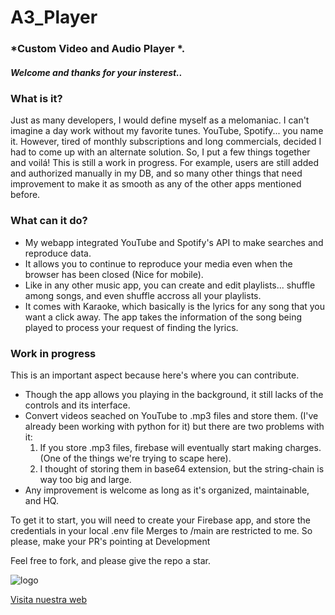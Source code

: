 # A3_Player
### *Custom Video and Audio Player *.

##### Welcome and thanks for your insterest..

### What is it?

Just as many developers, I would define myself as a melomaniac. I can't imagine a day work without my favorite tunes. YouTube, Spotify... you name it. However, tired of monthly subscriptions and long commercials, decided I had to come up with
an alternate solution. So, I put a few things together and voilá!
This is still a work in progress. For example, users are still added and authorized manually in my DB, and so many other things that need improvement to make it as smooth as any of the other apps mentioned before.

### What can it do?

- My webapp integrated YouTube and Spotify's API to make searches and reproduce data. 
- It allows you to continue to reproduce your media even when the browser has been closed (Nice for mobile). 
- Like in any other music app, you can create and edit playlists... shuffle among songs, and even shuffle accross all your playlists.
- It comes with Karaoke, which basically is the lyrics for any song that you want a click away. The app takes the information of the song being played to process your request of finding the lyrics.

### Work in progress

This is an important aspect because here's where you can contribute.

- Though the app allows you playing in the background, it still lacks of the controls and its interface.
- Convert videos seached on YouTube to .mp3 files and store them. (I've already been working with python for it) but there are two problems with it:
  1. If you store .mp3 files, firebase will eventually start making charges. (One of the things we're trying to scape here).
  2. I thought of storing them in base64 extension, but the string-chain is way too big and large.
- Any improvement is welcome as long as it's organized, maintainable, and HQ.

To get it to start, you will need to create your Firebase app, and store the credentials in your local .env file
Merges to /main are restricted to me. So please, make your PR's pointing at Development


Feel free to fork, and please give the repo a star.



![logo](https://res.cloudinary.com/dnqfh2chg/image/upload/v1692886911/apren-dev_logo_nv69q9.png)

[Visita nuestra web](https://a3-music-player.vercel.app/auth/login)
